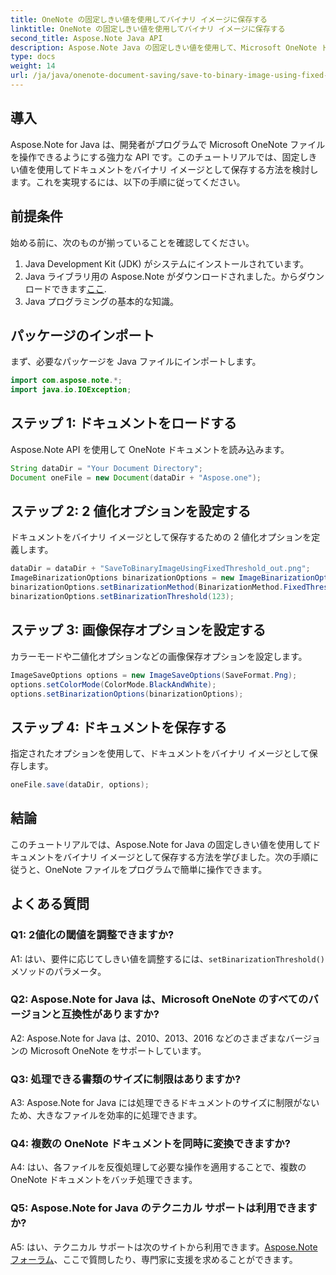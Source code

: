 ```yaml
---
title: OneNote の固定しきい値を使用してバイナリ イメージに保存する
linktitle: OneNote の固定しきい値を使用してバイナリ イメージに保存する
second_title: Aspose.Note Java API
description: Aspose.Note Java の固定しきい値を使用して、Microsoft OneNote ドキュメントをバイナリ イメージとして簡単に保存します。 OneNote のファイル操作機能を強化します。
type: docs
weight: 14
url: /ja/java/onenote-document-saving/save-to-binary-image-using-fixed-threshold/
---
```

## 導入

Aspose.Note for Java は、開発者がプログラムで Microsoft OneNote ファイルを操作できるようにする強力な API です。このチュートリアルでは、固定しきい値を使用してドキュメントをバイナリ イメージとして保存する方法を検討します。これを実現するには、以下の手順に従ってください。

## 前提条件

始める前に、次のものが揃っていることを確認してください。

1. Java Development Kit (JDK) がシステムにインストールされています。
2.  Java ライブラリ用の Aspose.Note がダウンロードされました。からダウンロードできます[ここ](https://releases.aspose.com/note/java/).
3. Java プログラミングの基本的な知識。

## パッケージのインポート

まず、必要なパッケージを Java ファイルにインポートします。

```java
import com.aspose.note.*;
import java.io.IOException;
```

## ステップ 1: ドキュメントをロードする

Aspose.Note API を使用して OneNote ドキュメントを読み込みます。

```java
String dataDir = "Your Document Directory";
Document oneFile = new Document(dataDir + "Aspose.one");
```

## ステップ 2: 2 値化オプションを設定する

ドキュメントをバイナリ イメージとして保存するための 2 値化オプションを定義します。

```java
dataDir = dataDir + "SaveToBinaryImageUsingFixedThreshold_out.png";
ImageBinarizationOptions binarizationOptions = new ImageBinarizationOptions();
binarizationOptions.setBinarizationMethod(BinarizationMethod.FixedThreshold);
binarizationOptions.setBinarizationThreshold(123);
```

## ステップ 3: 画像保存オプションを設定する

カラーモードや二値化オプションなどの画像保存オプションを設定します。

```java
ImageSaveOptions options = new ImageSaveOptions(SaveFormat.Png);
options.setColorMode(ColorMode.BlackAndWhite);
options.setBinarizationOptions(binarizationOptions);
```

## ステップ 4: ドキュメントを保存する

指定されたオプションを使用して、ドキュメントをバイナリ イメージとして保存します。

```java
oneFile.save(dataDir, options);
```

## 結論

このチュートリアルでは、Aspose.Note for Java の固定しきい値を使用してドキュメントをバイナリ イメージとして保存する方法を学びました。次の手順に従うと、OneNote ファイルをプログラムで簡単に操作できます。

## よくある質問

### Q1: 2値化の閾値を調整できますか?

 A1: はい、要件に応じてしきい値を調整するには、`setBinarizationThreshold()`メソッドのパラメータ。

### Q2: Aspose.Note for Java は、Microsoft OneNote のすべてのバージョンと互換性がありますか?

A2: Aspose.Note for Java は、2010、2013、2016 などのさまざまなバージョンの Microsoft OneNote をサポートしています。

### Q3: 処理できる書類のサイズに制限はありますか?

A3: Aspose.Note for Java には処理できるドキュメントのサイズに制限がないため、大きなファイルを効率的に処理できます。

### Q4: 複数の OneNote ドキュメントを同時に変換できますか?

A4: はい、各ファイルを反復処理して必要な操作を適用することで、複数の OneNote ドキュメントをバッチ処理できます。

### Q5: Aspose.Note for Java のテクニカル サポートは利用できますか?

 A5: はい、テクニカル サポートは次のサイトから利用できます。[Aspose.Note フォーラム](https://forum.aspose.com/c/note/28)、ここで質問したり、専門家に支援を求めることができます。